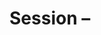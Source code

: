 # Session <Number> – <Title>

**Date:** <YYYY-MM-DD>  
**Party:** <PC1>, <PC2>, <PC3>  

## Summary
- <beats>

## NPC Interactions
- **<NPC Name>** (<voice/tic>): <what happened>

## Loot & Hooks
- <loot>
- <hook>

## Locations Visited
- <place>: <details>
